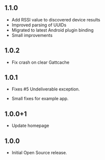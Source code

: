## 1.1.0
* Add RSSI value to discovered device results
* Improved parsing of UUIDs
* Migrated to latest Android plugin binding
* Small improvements 

## 1.0.2
* Fix crash on clear Gattcache

## 1.0.1

* Fixes #5 Undeliverable exception.

* Small fixes for example app.

## 1.0.0+1

* Update homepage

## 1.0.0

* Initial Open Source release.